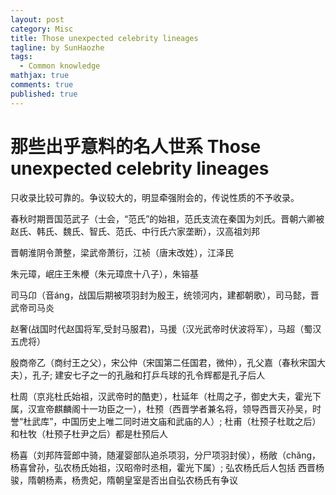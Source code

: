 ```yaml
---
layout: post
category: Misc     
title: Those unexpected celebrity lineages
tagline: by SunHaozhe
tags: 
  - Common knowledge
mathjax: true
comments: true
published: true
---
```


# 那些出乎意料的名人世系 Those unexpected celebrity lineages

只收录比较可靠的。争议较大的，明显牵强附会的，传说性质的不予收录。


春秋时期晋国范武子（士会，“范氏”的始祖，范氏支流在秦国为刘氏。晋朝六卿被赵氏、韩氏、魏氏、智氏、范氏、中行氏六家垄断），汉高祖刘邦


晋朝淮阴令萧整，梁武帝萧衍，江祯（唐末改姓），江泽民


朱元璋，岷庄王朱楩（朱元璋庶十八子），朱镕基


司马卬（音áng，战国后期被项羽封为殷王，统领河内，建都朝歌），司马懿，晋武帝司马炎


赵奢(战国时代赵国将军,受封马服君)，马援（汉光武帝时伏波将军），马超（蜀汉五虎将）


殷商帝乙（商纣王之父），宋公仲（宋国第二任国君，微仲），孔父嘉（春秋宋国大夫），孔子; 建安七子之一的孔融和打乒乓球的孔令辉都是孔子后人


杜周（京兆杜氏始祖，汉武帝时的酷吏），杜延年（杜周之子，御史大夫，霍光下属，汉宣帝麒麟阁十一功臣之一），杜预（西晋学者兼名将，领导西晋灭孙吴，时誉“杜武库”，中国历史上唯二同时进文庙和武庙的人）; 杜甫（杜预子杜耽之后）和杜牧（杜预子杜尹之后）都是杜预后人


杨喜（刘邦阵营郎中骑，随灌婴部队追杀项羽，分尸项羽封侯），杨敞（chǎng，杨喜曾孙，弘农杨氏始祖，汉昭帝时丞相，霍光下属）; 弘农杨氏后人包括 西晋杨骏，隋朝杨素，杨贵妃，隋朝皇室是否出自弘农杨氏有争议






